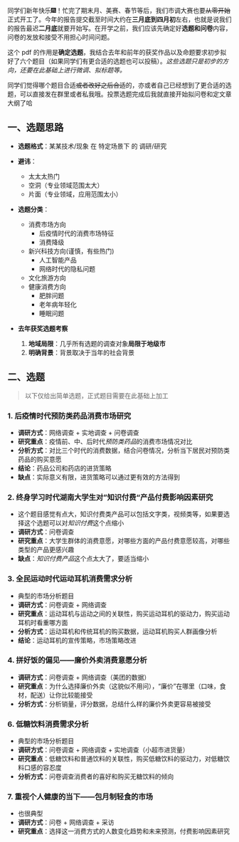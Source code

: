 同学们新年快乐🎆！忙完了期末月、美赛、春节等后，我们市调大赛也要~~从零开始~~正式开工了。今年的报告提交截至时间大约在**三月底到四月初**左右，也就是说我们的报告最迟**二月底**就要开始写。在开学之前，我们应该先确定好**选题和问卷**内容，问卷的发放和接受不用担心时间问题。

这个 pdf 的作用是**确定选题**，我结合去年和前年的获奖作品以及命题要求初步拟好了六个题目（如果同学们有更合适的选题也可以投稿）。*这些选题只是初步的方向，还要在此基础上进行微调、拟标题等。*

同学们觉得哪个题目合适~~或者改好之后合适~~的，亦或者自己已经想到了更合适的选题，可以直接发在群里或者私我哦。投票选题完成后我就直接开始拟问卷和定文章大纲了哈

## 一、选题思路

- **选题格式**：某某技术/现象 在 特定场景下 的 调研/研究
- **避讳**：
	- 太太太热门
	- 空洞（专业领域范围太大）
	- 片面（专业领域，应用范围太小）

- **选题分类**：
	- 消费市场方向
		- 后疫情时代的消费市场特征
		- 消费降级
	- 新兴科技方向(谨慎，有些热门)
		- 人工智能产品
		- 网络时代的隐私问题
	- 文化旅游方向
	- 健康消费方向
		- 肥胖问题
		- 老年病年轻化
		- 睡眠问题

- **去年获奖选题考察**
	1. **地域局限**：几乎所有选题的调查对象**局限于地级市**
	2. **明确背景**：背景取决于当年的社会背景

## 二、选题

> 以下仅给出简单选题，正式题目需要在此基础上加工

### 1. 后疫情时代预防类药品消费市场研究

- **调研方式**：网络调查 + 实地调查 + 问卷调查
- **研究重点**：疫情前、中、后时代*预防类药品*的消费市场情况对比
- **分析方式**：对比三个时代的消费数据，结合问卷情况，分析当下居民对预防类药品的购买意愿
- **结论**：药品公司和药店的进货策略
- **缺点**：实际意义有限，进货策略可以通过更有效的方法得到

### 2. 终身学习时代湖南大学生对”知识付费“产品付费影响因素研究

- 这个题目感觉有点大，知识付费类产品可以包括文字类，视频类等，如果要选择这个选题可以对*知识付费*这个点缩小
- **调研方式**：问卷调查
- **研究重点**：大学生群体的消费意愿，对哪些方面的产品付费意愿较高，对哪些类型的产品更感兴趣
- **缺点**：*知识付费产品*这个点太大了，要适当缩小

### 3. 全民运动时代运动耳机消费需求分析

- 典型的市场分析题目
- **调研方式**：问卷调查 + 网络调查
- **研究重点**：运动耳机与运动之间的关联性，购买运动耳机的驱动力，购买运动耳机时看重哪方面
- **分析方式**：运动耳机和传统耳机的购买数据，运动耳机购买人群画像分析
- **结论**：运动耳机的宣传策略，市场策略改进

### 4. 拼好饭的偏见——廉价外卖消费意愿分析

- **调研方式**：问卷调查 + 网络调查（美团的数据）
- **研究重点**：为什么选择廉价外卖（这貌似不用问），“廉价”在哪里（口味，食材，配送）让你比较能接受
- **分析方式**：分析销量，评分数据，总结什么样的廉价外卖更容易被接受

### 6. 低糖饮料消费需求分析

- 典型的市场分析题目
- **调研方式**：问卷调查 + 网络调查 + 实地调查（小超市进货量）
- **研究重点**：低糖饮料和普通饮料的关联性，购买低糖饮料的驱动力，对低糖饮料口感的容忍度
- **分析方式**：问卷调查消费者的喜好和购买无糖饮料的倾向

### 7. 重视个人健康的当下——包月制轻食的市场

- 也很典型
- **调研方式**：问卷 + 网络调查 + 采访
- **研究重点**：选择这一消费方式的人数变化趋势和未来预测，付费影响因素研究
